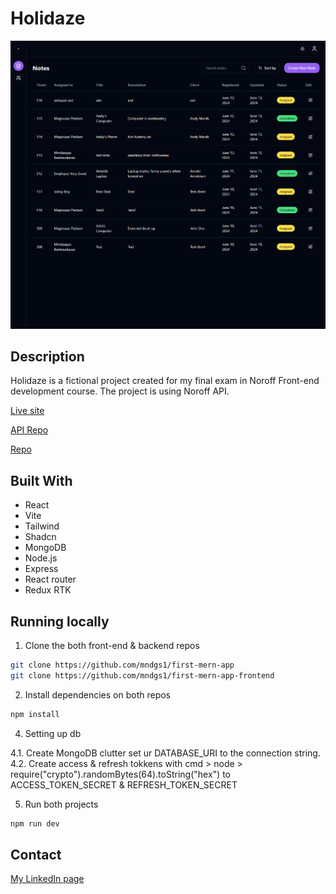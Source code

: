 # Holidaze

![image](./public/assets/webpage.png)

## Description

Holidaze is a fictional project created for my final exam in
Noroff Front-end development course. The project is using
Noroff API.

[Live site](https://techfix-mindaugas.vercel.app/)

[API Repo](https://github.com/mndgs1/first-mern-app)

[Repo](https://github.com/mndgs1/first-mern-app-frontend)

## Built With

-   React
-   Vite
-   Tailwind
-   Shadcn
-   MongoDB
-   Node.js
-   Express
-   React router
-   Redux RTK

## Running locally

1. Clone the both front-end & backend repos

```bash
git clone https://github.com/mndgs1/first-mern-app
git clone https://github.com/mndgs1/first-mern-app-frontend
```

2. Install dependencies on both repos

```bash
npm install
```

4. Setting up db

4.1. Create MongoDB clutter set ur DATABASE_URI to the connection string.
4.2. Create access & refresh tokkens with cmd > node > require("crypto").randomBytes(64).toString("hex") to ACCESS_TOKEN_SECRET & REFRESH_TOKEN_SECRET

5. Run both projects

```bash
npm run dev
```

## Contact

[My LinkedIn page](https://www.linkedin.com/in/mindaugas-bankauskas-37445a144/)
